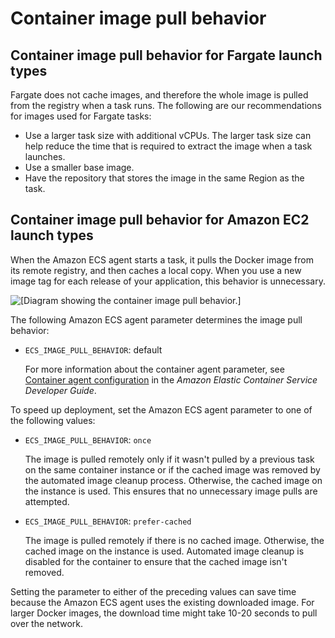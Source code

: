 # Container image pull behavior<a name="pull-behavior"></a>

## Container image pull behavior for Fargate launch types<a name="fargate-pull-behavior"></a>

Fargate does not cache images, and therefore the whole image is pulled from the registry when a task runs\. The following are our recommendations for images used for Fargate tasks:
+ Use a larger task size with additional vCPUs\. The larger task size can help reduce the time that is required to extract the image when a task launches\.
+ Use a smaller base image\.
+ Have the repository that stores the image in the same Region as the task\.

## Container image pull behavior for Amazon EC2 launch types<a name="ec2-pull-behavior"></a>

When the Amazon ECS agent starts a task, it pulls the Docker image from its remote registry, and then caches a local copy\. When you use a new image tag for each release of your application, this behavior is unnecessary\. 

![\[Diagram showing the container image pull behavior.\]](http://docs.aws.amazon.com/AmazonECS/latest/bestpracticesguide/images/ecs-cache.PNG)

The following Amazon ECS agent parameter determines the image pull behavior:
+ `ECS_IMAGE_PULL_BEHAVIOR`: default

  For more information about the container agent parameter, see [Container agent configuration](https://docs.aws.amazon.com/AmazonECS/latest/developerguide/application_architecture.html) in the *Amazon Elastic Container Service Developer Guide*\.

To speed up deployment, set the Amazon ECS agent parameter to one of the following values: 
+ `ECS_IMAGE_PULL_BEHAVIOR`: `once`

  The image is pulled remotely only if it wasn't pulled by a previous task on the same container instance or if the cached image was removed by the automated image cleanup process\. Otherwise, the cached image on the instance is used\. This ensures that no unnecessary image pulls are attempted\. 
+ `ECS_IMAGE_PULL_BEHAVIOR`: `prefer-cached`

  The image is pulled remotely if there is no cached image\. Otherwise, the cached image on the instance is used\. Automated image cleanup is disabled for the container to ensure that the cached image isn't removed\. 

Setting the parameter to either of the preceding values can save time because the Amazon ECS agent uses the existing downloaded image\. For larger Docker images, the download time might take 10\-20 seconds to pull over the network\.